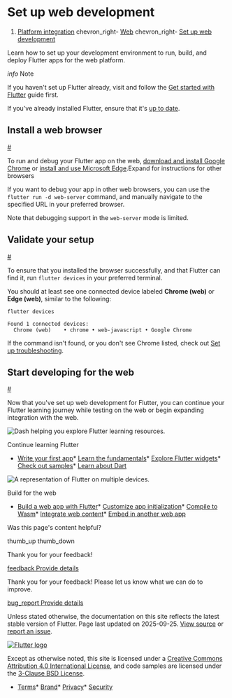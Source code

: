 Set up web development
======================

1. [Platform integration](/platform-integration) chevron\_right- [Web](/platform-integration/web) chevron\_right- [Set up web development](/platform-integration/web/setup)

Learn how to set up your development environment to run, build, and deploy Flutter apps for the web platform.

*info* Note

If you haven't set up Flutter already, visit and follow the [Get started with Flutter](/get-started) guide first.

If you've already installed Flutter, ensure that it's [up to date](/install/upgrade).

Install a web browser
---------------------

[#](#install)

To run and debug your Flutter app on the web, [download and install Google Chrome](https://www.google.com/chrome/) or [install and use Microsoft Edge](https://www.microsoft.com/edge).Expand for instructions for other browsers

If you want to debug your app in other web browsers, you can use the `flutter run -d web-server` command, and manually navigate to the specified URL in your preferred browser.

Note that debugging support in the `web-server` mode is limited.

Validate your setup
-------------------

[#](#validate-setup)

To ensure that you installed the browser successfully, and that Flutter can find it, run `flutter devices` in your preferred terminal.

You should at least see one connected device labeled **Chrome (web)** or **Edge (web)**, similar to the following:

```
flutter devices

Found 1 connected devices:
  Chrome (web)    • chrome • web-javascript • Google Chrome
```

If the command isn't found, or you don't see Chrome listed, check out [Set up troubleshooting](/install/troubleshoot).

Start developing for the web
----------------------------

[#](#start-developing)

Now that you've set up web development for Flutter, you can continue your Flutter learning journey while testing on the web or begin expanding integration with the web.

![Dash helping you explore Flutter learning resources.](/assets/images/decorative/pointing-the-way.png)

Continue learning Flutter

* [Write your first app](/get-started/codelab)* [Learn the fundamentals](/get-started/fundamentals)* [Explore Flutter widgets](https://www.youtube.com/watch?v=b_sQ9bMltGU&list=PLjxrf2q8roU23XGwz3Km7sQZFTdB996iG)* [Check out samples](/reference/learning-resources)* [Learn about Dart](/resources/bootstrap-into-dart)

![A representation of Flutter on multiple devices.](/assets/images/decorative/flutter-on-phone.svg)

Build for the web

* [Build a web app with Flutter](/platform-integration/web/building)* [Customize app initialization](/platform-integration/web/initialization)* [Compile to Wasm](/platform-integration/web/wasm)* [Integrate web content](/platform-integration/web/web-content-in-flutter)* [Embed in another web app](/platform-integration/web/embedding-flutter-web)

Was this page's content helpful?

thumb\_up thumb\_down

Thank you for your feedback!

 [feedback Provide details](https://github.com/flutter/website/issues/new?template=1_page_issue.yml&&page-url=https://docs.flutter.dev/platform-integration/web/setup/&page-source=https://github.com/flutter/website/tree/main/src/content/platform-integration/web/setup.md)

Thank you for your feedback! Please let us know what we can do to improve.

 [bug\_report Provide details](https://github.com/flutter/website/issues/new?template=1_page_issue.yml&&page-url=https://docs.flutter.dev/platform-integration/web/setup/&page-source=https://github.com/flutter/website/tree/main/src/content/platform-integration/web/setup.md)

Unless stated otherwise, the documentation on this site reflects the latest stable version of Flutter. Page last updated on 2025-09-25. [View source](https://github.com/flutter/website/tree/main/src/content/platform-integration/web/setup.md) or [report an issue](https://github.com/flutter/website/issues/new?template=1_page_issue.yml&&page-url=https://docs.flutter.dev/platform-integration/web/setup/&page-source=https://github.com/flutter/website/tree/main/src/content/platform-integration/web/setup.md "Report an issue with this page").

[![Flutter logo](/assets/images/branding/flutter/logo+text/horizontal/white.svg)](https://flutter.dev)

Except as otherwise noted, this site is licensed under a [Creative Commons Attribution 4.0 International License](https://creativecommons.org/licenses/by/4.0/), and code samples are licensed under the [3-Clause BSD License](https://opensource.org/licenses/BSD-3-Clause).

* [Terms](/tos "Terms of use")* [Brand](/brand "Brand usage guidelines")* [Privacy](https://policies.google.com/privacy "Privacy policy")* [Security](/security "Security philosophy and practices")

   